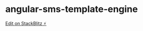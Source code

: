 # angular-sms-template-engine

[Edit on StackBlitz ⚡️](https://stackblitz.com/edit/angular-sms-template-engine)